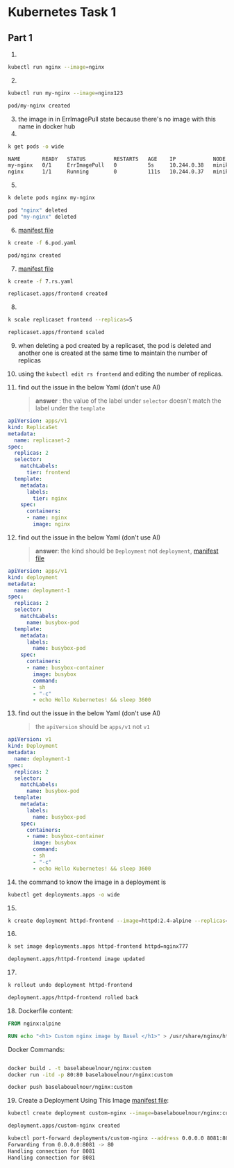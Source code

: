 # Kubernetes Task 1
## Part 1
1.  
```bash
kubectl run nginx --image=nginx
```
2. 
```bash
kubectl run my-nginx --image=nginx123 

pod/my-nginx created
```
3.   the image in in ErrImagePull state because there's no image with this name in docker hub 
4. 
```bash
k get pods -o wide

NAME       READY   STATUS         RESTARTS   AGE    IP            NODE       NOMINATED NODE   READINESS GATES
my-nginx   0/1     ErrImagePull   0          5s     10.244.0.38   minikube   <none>           <none>
nginx      1/1     Running        0          111s   10.244.0.37   minikube   <none>           <none>
```
5. 
```bash
k delete pods nginx my-nginx 

pod "nginx" deleted
pod "my-nginx" deleted
```
6. [manifest file](6.pod.yaml)
```bash
k create -f 6.pod.yaml 

pod/nginx created
```

7. [manifest file](7.rs.yaml)
```bash
k create -f 7.rs.yaml 

replicaset.apps/frontend created
```
8. 
```bash
k scale replicaset frontend --replicas=5

replicaset.apps/frontend scaled
```
9. when deleting a pod created by a replicaset, the pod is deleted and another one is created at the same time to maintain the number of replicas

10. using the `kubectl edit rs frontend` and editing the number of replicas.
11. find out the issue in the below Yaml (don't use AI) <br>
    > **answer** : the value of the label under `selector` doesn't match the label under the `template`
```yaml
apiVersion: apps/v1
kind: ReplicaSet
metadata:
  name: replicaset-2
spec:
  replicas: 2
  selector:
    matchLabels:
      tier: frontend
  template:
    metadata:
      labels:
        tier: nginx
    spec:
      containers:
      - name: nginx
        image: nginx
```
12. find out the issue in the below Yaml (don't use AI) <br>
    > **answer**:  the kind should be `Deployment` not `deployment`, [manifest file](12.deploy.yaml)
```yaml
apiVersion: apps/v1
kind: deployment
metadata:
  name: deployment-1
spec:
  replicas: 2
  selector:
    matchLabels:
      name: busybox-pod
  template:
    metadata:
      labels:
        name: busybox-pod
    spec:
      containers:
      - name: busybox-container
        image: busybox
        command:
        - sh
        - "-c"
        - echo Hello Kubernetes! && sleep 3600
```
13. find out the issue in the below Yaml (don't use AI) <br>
    > the `apiVersion` should be `apps/v1` not `v1`
```yaml
apiVersion: v1
kind: Deployment
metadata:
  name: deployment-1
spec:
  replicas: 2
  selector:
    matchLabels:
      name: busybox-pod
  template:
    metadata:
      labels:
        name: busybox-pod
    spec:
      containers:
      - name: busybox-container
        image: busybox
        command:
        - sh
        - "-c"
        - echo Hello Kubernetes! && sleep 3600
```
14. the command to know the image in a deployment is 
```bash
kubectl get deployments.apps -o wide
```

15. 
```bash
k create deployment httpd-frontend --image=httpd:2.4-alpine --replicas=3
```

16. 
```bash
k set image deployments.apps httpd-frontend httpd=nginx777

deployment.apps/httpd-frontend image updated
```

17. 
```bash
k rollout undo deployment httpd-frontend 

deployment.apps/httpd-frontend rolled back
```

18. Dockerfile content:
```Dockerfile
FROM nginx:alpine

RUN echo "<h1> Custom nginx image by Basel </h1>" > /usr/share/nginx/html/index.html
```

Docker Commands:

```bash

docker build . -t baselabouelnour/nginx:custom
docker run -itd -p 80:80 baselabouelnour/nginx:custom

docker push baselabouelnour/nginx:custom
```
19. Create a Deployment Using This Image [manifest file](19.deploy.yaml):
```bash
kubectl create deployment custom-nginx --image=baselabouelnour/nginx:custom --replicas=3 

deployment.apps/custom-nginx created

kubectl port-forward deployments/custom-nginx --address 0.0.0.0 8081:80
Forwarding from 0.0.0.0:8081 -> 80
Handling connection for 8081
Handling connection for 8081
```